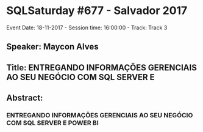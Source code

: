 # SQLSaturday #677 - Salvador 2017
Event Date: 18-11-2017 - Session time: 16:00:00 - Track: Track 3
## Speaker: Maycon Alves
## Title: ENTREGANDO INFORMAÇÕES GERENCIAIS AO SEU NEGÓCIO COM SQL SERVER E
## Abstract:
### ENTREGANDO INFORMAÇÕES GERENCIAIS AO SEU NEGÓCIO COM SQL SERVER E POWER BI
